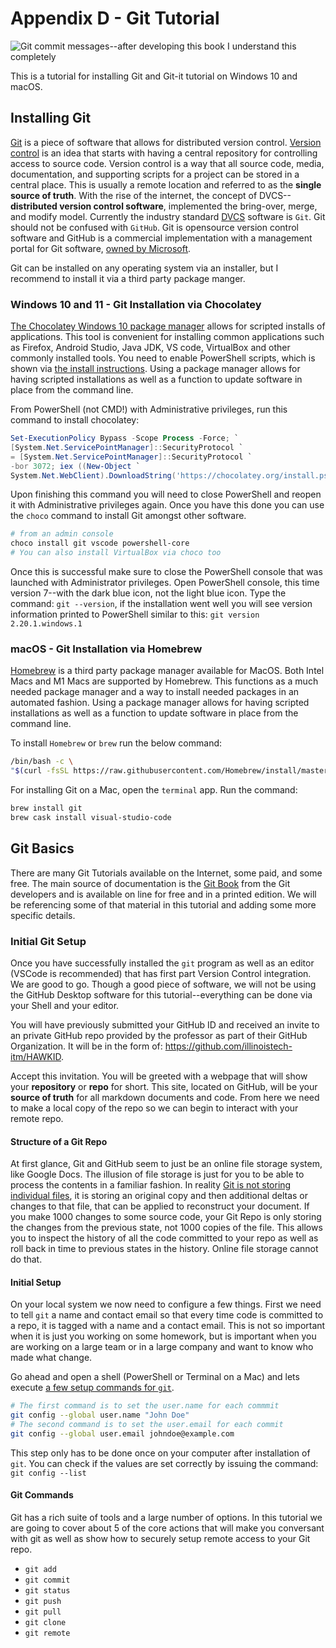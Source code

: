 # Appendix D - Git Tutorial

![*Git commit messages--after developing this book I understand this completely*](images/Chapter-Header/Appendix-E/git_commit-2.png "Git Commit")

This is a tutorial for installing Git and Git-it tutorial on Windows 10 and macOS.  

## Installing Git

[Git](https://git-scm.org "Gits site") is a piece of software that allows for distributed version control. [Version control](https://en.wikipedia.org/wiki/Version_control_system "Wikipedia Article on Version Control") is an idea that starts with having a central repository for controlling access to source code. Version control is a way that all source code, media, documentation, and supporting scripts for a project can be stored in a central place. This is usually a remote location and referred to as the **single source of truth**. With the rise of the internet, the concept of DVCS--**distributed version control software**, implemented the bring-over, merge, and modify model. Currently the industry standard [DVCS](https://en.wikipedia.org/wiki/Distributed_version_control "Wikipedia Article on DCVS") software is `Git`. Git should not be confused with `GitHub`. Git is opensource version control software and GitHub is a commercial implementation with a management portal for Git software, [owned by Microsoft](https://news.microsoft.com/announcement/microsoft-acquires-github/ "Article Microsoft buys GitHub").

Git can be installed on any operating system via an installer, but I recommend to install it via a third party package manger.

### Windows 10 and 11 - Git Installation via Chocolatey

[The Chocolatey Windows 10 package manager](https://chocolatey.org "chocolatey package manager install page") allows for scripted installs of applications.  This tool is convenient for installing common applications such as Firefox, Android Studio, Java JDK, VS code, VirtualBox and other commonly installed tools.  You need to enable PowerShell scripts, which is shown via [the install instructions](https://chocolatey.org/install "Chocolatey install instructions").  Using a package manager allows for having scripted installations as well as a function to update software in place from the command line.

From PowerShell (not CMD!) with Administrative privileges, run this command to install chocolatey:

```PowerShell
Set-ExecutionPolicy Bypass -Scope Process -Force; `
[System.Net.ServicePointManager]::SecurityProtocol `
= [System.Net.ServicePointManager]::SecurityProtocol `
-bor 3072; iex ((New-Object `
System.Net.WebClient).DownloadString('https://chocolatey.org/install.ps1'))
```

Upon finishing this command you will need to close PowerShell and reopen it with Administrative privileges again. Once you have this done you can use the ```choco``` command to install Git amongst other software.

```PowerShell
# from an admin console
choco install git vscode powershell-core
# You can also install VirtualBox via choco too
```

Once this is successful make sure to close the PowerShell console that was launched with Administrator privileges. Open PowerShell console, this time version 7--with the dark blue icon, not the light blue icon. Type the command: `git --version`, if the installation went well you will see version information printed to PowerShell similar to this: `git version 2.20.1.windows.1`

### macOS - Git Installation via Homebrew

[Homebrew](https://brew.sh/ "macOS Homebrew webpage") is a third party package manager available for MacOS. Both Intel Macs and M1 Macs are supported by Homebrew. This functions as a much needed package manager and a way to install needed packages in an automated fashion. Using a package manager allows for having scripted installations as well as a function to update software in place from the command line.

To install `Homebrew` or `brew` run the below command:

```bash
/bin/bash -c \
"$(curl -fsSL https://raw.githubusercontent.com/Homebrew/install/master/install.sh)"
```

For installing Git on a Mac, open the `terminal` app.  Run the command:

```bash
brew install git
brew cask install visual-studio-code
```

## Git Basics

There are many Git Tutorials available on the Internet, some paid, and some free. The main source of documentation is the [Git Book](https://git-scm.com/book/en/v2 "Link to Git Book") from the Git developers and is available on line for free and in a printed edition.  We will be referencing some of that material in this tutorial and adding some more specific details.

### Initial Git Setup

Once you have successfully installed the `git` program as well as an editor (VSCode is recommended) that has first part Version Control integration.  We are good to go. Though a good piece of software, we will not be using the GitHub Desktop software for this tutorial--everything can be done via your Shell and your editor.

You will have previously submitted your GitHub ID and received an invite to an private GitHub repo provided by the professor as part of their GitHub Organization. It will be in the form of: https://github.com/illinoistech-itm/HAWKID.

Accept this invitation. You will be greeted with a webpage that will show your **repository** or **repo** for short. This site, located on GitHub, will be your **source of truth** for all markdown documents and code. From here we need to make a local copy of the repo so we can begin to interact with your remote repo.

#### Structure of a Git Repo

At first glance, Git and GitHub seem to just be an online file storage system, like Google Docs. The illusion of file storage is just for you to be able to process the contents in a familiar fashion. In reality [Git is not storing individual files](https://git-scm.com/book/en/v2/Getting-Started-What-is-Git%3F "web link Git Book"), it is storing an original copy and then additional deltas or changes to that file, that can be applied to reconstruct your document. If you make 1000 changes to some source code, your Git Repo is only storing the changes from the previous state, not 1000 copies of the file. This allows you to inspect the history of all the code committed to your repo as well as roll back in time to previous states in the history. Online file storage cannot do that.

#### Initial Setup

On your local system we now need to configure a few things. First we need to tell `git` a name and contact email so that every time code is committed to a repo, it is tagged with a name and a contact email. This is not so important when it is just you working on some homework, but is important when you are working on a large team or in a large company and want to know who made what change.

Go ahead and open a shell (PowerShell or Terminal on a Mac) and lets execute [a few setup commands for `git`](https://git-scm.com/book/en/v2/Getting-Started-First-Time-Git-Setup "Web link to getting started first time Git Setup").

```bash
# The first command is to set the user.name for each commmit
git config --global user.name "John Doe"
# The second command is to set the user.email for each commit
git config --global user.email johndoe@example.com
```

This step only has to be done once on your computer after installation of `git`. You can check if the values are set correctly by issuing the command: `git config --list`

#### Git Commands

Git has a rich suite of tools and a large number of options. In this tutorial we are going to cover about 5 of the core actions that will make you conversant with git as well as show how to securely setup remote access to your Git repo.

* `git add`
* `git commit`
* `git status`
* `git push`
* `git pull`
* `git clone`
* `git remote`

